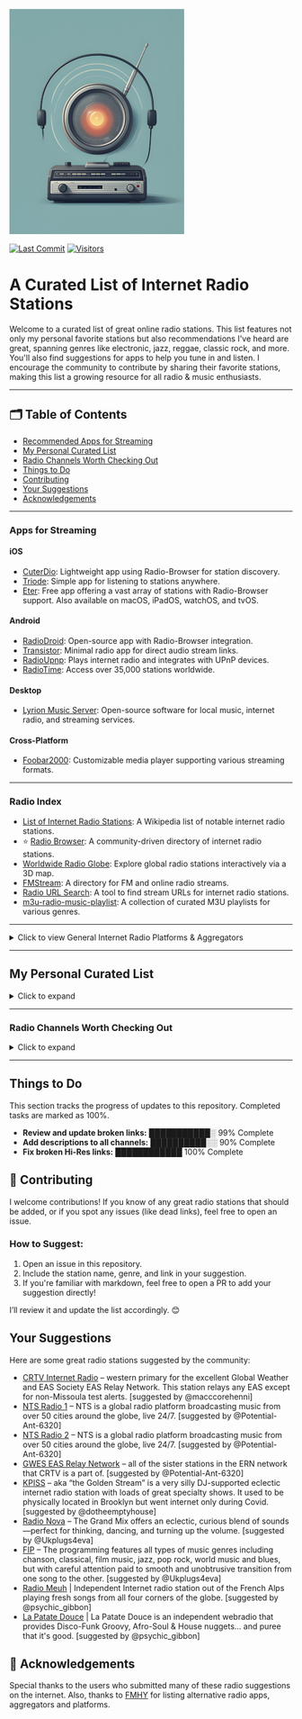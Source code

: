![Logo](https://github.com/deroverda/recommended-radio-streams/blob/main/logo_resized_enhanced.png?raw=true)

[![Last Commit](https://img.shields.io/github/last-commit/deroverda/recommended-radio-streams?style=flat-square)](https://github.com/deroverda/recommended-radio-streams)
[![Visitors](https://api.visitorbadge.io/api/VisitorHit?user=deroverda&repo=recommended-radio-streams&countColor=%237B1E7A&style=flat-square)](https://github.com/deroverda/recommended-radio-streams)



# A Curated List of Internet Radio Stations

Welcome to a curated list of great online radio stations. This list features not only my personal favorite stations but also recommendations I've heard are great, spanning genres like electronic, jazz, reggae, classic rock, and more. You'll also find suggestions for apps to help you tune in and listen. I encourage the community to contribute by sharing their favorite stations, making this list a growing resource for all radio & music enthusiasts.

---

## 🗂️ Table of Contents
- [Recommended Apps for Streaming](#️-apps-for-streaming)
- [My Personal Curated List](#my-personal-curated-list)
- [Radio Channels Worth Checking Out](#radio-channels-worth-checking-out)
- [Things to Do](#things-to-do)
- [Contributing](#contributing)
- [Your Suggestions](#your-suggestions)
- [Acknowledgements](#acknowledgements)
---

### Apps for Streaming
#### iOS
- [CuterDio](https://cuterdio.com/en): Lightweight app using Radio-Browser for station discovery.
- [Triode](https://triode.app/): Simple app for listening to stations anywhere.
- [Eter](https://apps.apple.com/se/app/eter-streaming-internet-radio/id1523221566?l=en-GB): Free app offering a vast array of stations with Radio-Browser support. Also available on macOS, iPadOS, watchOS, and tvOS.

#### Android
- [RadioDroid](https://github.com/segler-alex/RadioDroid): Open-source app with Radio-Browser integration.
- [Transistor](https://codeberg.org/y20k/transistor): Minimal radio app for direct audio stream links.
- [RadioUpnp](https://play.google.com/store/apps/details?id=com.watea.radio_upnp): Plays internet radio and integrates with UPnP devices.
- [RadioTime](https://play.google.com/store/apps/details?id=com.radiotime.app): Access over 35,000 stations worldwide.

#### Desktop
- [Lyrion Music Server](https://github.com/LMS-Community): Open-source software for local music, internet radio, and streaming services.

#### Cross-Platform
- [Foobar2000](https://www.foobar2000.org/): Customizable media player supporting various streaming formats.


---

### Radio Index

- [List of Internet Radio Stations](https://en.wikipedia.org/wiki/List_of_Internet_radio_stations): A Wikipedia list of notable internet radio stations.
- ⭐ [Radio Browser](https://www.radio-browser.info): A community-driven directory of internet radio stations.
- [Worldwide Radio Globe](https://radio.garden/): Explore global radio stations interactively via a 3D map.
- [FMStream](https://fmstream.org): A directory for FM and online radio streams.
- [Radio URL Search](https://streamurl.link): A tool to find stream URLs for internet radio stations.
- [m3u-radio-music-playlist](https://junguler.github.io/m3u-radio-music-playlists): A collection of curated M3U playlists for various genres.


---

<details>
  <summary>Click to view General Internet Radio Platforms & Aggregators</summary>
  
### General Internet Radio Platforms, Aggregators & Stations
- [0nRadio](https://0nradio.com): A directory of thematic radio stations.
- [1a Radio](https://1aradio.com): German radio streams featuring various genres.
- [GWES EAS Relay Network](https://gwes-eas.network/listen/): Emergency alert relay network for radio.
- [Instant.audio](https://instant.audio): Quick access to various radio streams.
- [iHeartRadio](https://www.iheart.com): Popular aggregator offering music, talk shows, and podcasts.
- [ilovemusic](https://ilovemusic.de/): A German internet radio platform.
- [LiveOnlineRadio](https://www.liveonlineradio.net): Search and listen to live online radio broadcasts globally.
- [myTuner](https://mytuner-radio.com): Aggregator offering a mix of radio, podcasts, and music.
- [OnlineRadioBox](https://onlineradiobox.com): Directory of online radio stations worldwide.
- [QMPlay2](https://github.com/zaps166/QMPlay2): Multimedia player supporting internet radio.
- [Radiodeck](https://www.radiodeck.com): Internet radio app for accessing diverse stations.
- [Radioline](https://www.radioline.co): Radio and podcast aggregator.
- [Radio Guide](https://www.radioguide.fm): Database of FM, AM, and internet radio stations.
- [Radio.net](https://www.radio.net): Discover and listen to a variety of radio channels.
- [ScrobbleRadio](https://scrobblerad.io/): A platform for discovering new music through internet radio.
- [Streema](https://streema.com): Search engine for radio stations and TV broadcasts.
- [System Bus Radio](https://github.com/fulldecent/system-bus-radio): Experimental project for streaming audio using computers' system buses.
- [TheOneStopRadio](https://theonestopradio.com): Aggregator for online radio streams.
- [TuneYou](https://tuneyou.com): Access over 50,000 radio stations globally.
- [Tvradiotuner](https://tvradiotuner.com): Internet radio directory with a mix of channels.
- [VRadio](https://www.vradio.app): Mobile app for internet radio streaming.
- [WebSDR](http://websdr.org/): Software-defined radio streams for exploring global frequencies.
- [WorldRadioMap](https://www.worldradiomap.com): Interactive map of worldwide radio stations.
- [Xiph](https://xiph.org): Open-source multimedia project, including internet radio tools.
- [Zeno](https://zeno.fm): Free streaming platform for radio stations and podcasts.
- [vTuner](https://www.vtuner.com): A guide for accessing internet radio.
  
### Additional Internet Radio Stations
- [AccuRadio](https://www.accuradio.com): Customizable internet radio with hundreds of channels.
- [AnonRadio](https://anonradio.net): Broadcasts by the SDF Public Access Unix System community.
- [Chiru.no](https://chiru.no): Community-based station featuring Japanese pop culture music.
- [CoreRadio](https://coreradio.online/): Streams underground and experimental music.
- [deep-cut.fm](https://deep-cut.fm): A station dedicated to playing lesser-known indie and alternative tracks.
- [Demoscene & Video Game Music Streaming Radio Links](https://mw.rat.bz/davgmsrl/): A curated list of stations focusing on demoscene and video game music.
- [IndieShuffle](https://www.indieshuffle.com): A platform for discovering indie music curated by listeners.
- [Internet-Radio](https://www.internet-radio.com): Directory of free internet radio streams.
- [Jango](https://www.jango.com): Personalized internet radio with ad-supported free streaming.
- [JetSetRadio](https://jetsetradio.live/): A fan-made internet radio station inspired by the Jet Set Radio video game series.
- [Radio.dubbeh](https://radio.dubbeh.net/): Plays an eclectic mix of genres, perfect for exploration.
- [Radiolise](https://radiolise.com): Features live radio streams from various genres.
- [RadioTunes](https://www.radiotunes.com): Offers curated internet radio channels across various genres.
- [radcap](https://www.radcap.ru): A Russian radio station streaming diverse music genres.
- [rivestream](https://www.rivestream.com): A directory and platform for internet radio streams.
- [ShoutCast](https://www.shoutcast.com): Provides tools for hosting your own internet radio station.
- [Tilderadio](https://tilderadio.org/): Community-powered internet radio.
- [You42](https://www.you42.com): A multimedia streaming platform with a mix of music and entertainment.

</details>

---

## My Personal Curated List
<details>
  <summary>Click to expand</summary>

---

### ⭐ Featured Stations
These are my favorite stations from the curated list below. They represent a diverse mix of genres.
- **Nightwave Plaza**: [Link](http://radio.plaza.one/mp3) | A 24/7 online vaporwave and future funk radio station.
- **Nugs Radio**: [Link](http://nugs.net) |  Plays live recordings of rock and jam bands.
- **FIP**: [Link](https://stream.radiofrance.fr/fip/fip.m3u8) | The most eclectic music radio in the world! Explore 8 thematic webradios, all free and ad-free.
- **La Patate Douce**: [Link](http://listen.radioking.com/radio/285742/stream/331753) | Groovy vibes and soulful tunes.
- **WFMU**: [Link](http://wfmu.org) | A legendary freeform radio station offering music from rock to experimental.
- **Radio Nula - Classics**: [Link](https://strm.radionula.com/classics) | Soul - Funk - Disco - Hip-Hop and all that Jazz
- **Head Wax Radio**: [Link](https://headwaxradio.radioca.st/stream) | Future sounds of jazz and music for your mind, body, and soul. Broadcasting from Dublin, Ireland.
- **Hunter FM LoFi**: [Link](https://live.hunter.fm/lofi_high) | Perfect beats for studying and working, or even relaxing and falling asleep. 
- **Moon Phase Radio**: [Link](https://cp12.serverse.com/proxy/moonphase/stream) | Commercial-free ambient & downtempo music, broadcasting since 2010.

---
### General 📻
- **BBC Radio 6 Music**: [Link](https://gist.github.com/bpsib/67089b959e4fa898af69fea59ad74bc3) | A station offering a blend of alternative, indie, and eclectic music.
- **Birch Street Radio**: [Link](https://jenny.torontocast.com:8172/stream) | Features adult alternative, classic rock, folk rock, alternative rock, americana, indie rock, progressive rock, and singer-songwriters.
- **Classic Vinyl HD**: [Link](https://walmradio.com/classic/) | Plays classic rock and vinyl hits.
- **KTKE 101.5 FM**: [Link](https://www.truckeetahoeradio.com/) | A general station with a mix of music and talk shows.
- **Lahmacun Radio**: [Link](https://streaming.lahmacun.hu/listen/lahmacun_radio/radio.mp3) | A Budapest-based station offering a mix of music and talk shows.
- **SuperStereo 1+ - Disco, Soul & Funk**: [Link](https://www.hiresaudio.online/category/radio/) | Plays a blend of disco, soul, and funk music.
- **Soho Radio**: [Link](http://sohoradio.com) | A London-based station with a variety of music and talk shows.
- **Technicolor Web Of Sound**: [Link](https://www.techwebsound.com/) | Plays 1960s psychedelic rock and pop.
- **The Dump**: [Link](http://thedump.com) | An eclectic mix of various genres and obscure music.
- **The Lake Radio**: [Link](http://thelakeradio.com) | Offers a random selection of music and sounds, playing 24/7.
- **The SoCal Sound**: [Link](http://thesocalsound.org) | Features contemporary California rock, pop, and indie music.
- **The Penthouse**: [Link](https://thepenthouse.fm/) | A variety station featuring soul, R&B, pop, and classic music.
- **Time Capsule Show**: [Link](https://ckut.ca/timecapsule/) | A time-traveling journey through music history.
- **Totally Wired Radio**: [Link](http://totallywiredradio.com) | Plays a mix of indie, punk, and alternative music.
- **181.fm**: [Link](https://www.181.fm/) | Offers a variety of radio channels.
- **KBON**: [Link](https://www.kbon.com/) | A Louisiana-based station playing a mix of local music.
- **KKJZ-HD88.1**: [Link](https://kkjz.org/) | Plays jazz and blues music, focused on educational programming.
- **Le Grigri**: [Link](http://legrigri.com) | Plays a mix of African and Caribbean music.
- **Le Mellotron**: [Link](http://lemellotron.com) | Features a mix of world music, jazz, and electronic music.
- **Mondo Bongo Radio**: [Link](http://mondobongoradio.com) | Plays a mix of world music, exotica, and soul.
- **Mutant Radio**: [Link](https://www.mutantradio.net) | Plays an eclectic mix of experimental and alternative music.
- **REYFM**: [Link](https://rey.fm/) | Plays contemporary pop and Latin music.
- **Radio France**: [Link](http://www.radiofrance.fr/live) | A French public station with a variety of programming.
- **Radio Paradise - Main Mix**: [Link](http://radioparadise.com/main-mix) | A blend of rock, world, and electronic music.
- **Radio Free Phoenix**: [Link](http://radiofreephoenix.com) | A general station offering a mix of music and programming.
- **Radio Krimi**: [Link](http://radiokrimi.com) | Plays mystery-themed radio dramas.
- **Retro Soul Radio UK**: [Link](https://www.retrosoulradio.co.uk) | Plays a mix of classic and contemporary soul music.
- **KEXP**: [Link](https://www.kexp.org/listen/) | A highly praised station known for its exceptional music selection.
- **Do!! You!!! Radio**: [Link](https://doyouworld.out.airtime.pro/doyouworld_a) | London-based community station offering family-friendly broadcasts.
- **Netil Radio**: [Link](https://netilradio.out.airtime.pro/netilradio_a) | A London community radio station broadcasting from a converted shipping container.
- **Fluid Radio**: [Link](http://uk4-vn.webcast-server.net:9270/) | Focuses on experimental genres like ambient, modern classical, and acoustic music.
- **Zeno.FM GTA Radio**: [Link](https://stream.zeno.fm/qe1hrwvkg48uv) | A station dedicated to GTA-themed music and playlists.
---

### Classical 🎻

- **Calm Radio - Symphony**: [Link](https://calmradio.com/channel-guide/classical-music) | Dedicated to symphonies and orchestral masterpieces.
- **Calm Radio - Classical Mix**: [Link](https://calmradio.com/channel-guide/classical-music) | A mix of classical genres including symphonies, concertos, and more.
- **Calm Radio - Opera**: [Link](https://calmradio.com/channel-guide/classical-music) | Focused on operatic performances and classical vocals.
- **WFMT Chicago**: [Link](https://www.wfmt.com/) | WFMT has been broadcasting classical music since 1951. Its website says WFMT "strives to entertain, engage, and above all, respect its listeners with a quality and variety of programming found nowhere else".
- **WBJC Baltimore**: [Link](https://www.wbjc.com/) | WBJC-FM is the classical radio voice of Baltimore City Community College.
- **WMNR**: [Link](https://www.wmnr.org/listen) | WMNR Fine Arts Radio is a public radio station, licensed to the Town of Monroe (Connecticut). We are on air 24/7, providing classical and classic music via FM signal to much of Connecticut and nearby portions of New York. Our live stream is enjoyed around the world.
- **Concertzender Baroque**: [Link](https://www.concertzender.nl/programma_genre/oude-muziek/) | Focuses on Baroque classical music.
- **Only Mozart (Australian Digital Radio)**: [Link](http://abm21.com.au:8000/CONTAINER10) | A station dedicated entirely to Mozart's compositions.
---

### Electronic ⚡
- **1.FM - Deep Techno & House**: [Link](https://www.1.fm/stations) | Plays deep techno and house music.
- **Cashmere Radio**: [Link](http://cashmereradio.com) | A Berlin-based station with diverse, experimental electronic music.
- **Dance Wave**: [Link](http://dancewave.com) | Focuses on upbeat electronic dance music.
- **FluxFM - ChillHop**: [Link](http://fluxfm.de/chillhop) | Plays a relaxed mix of hip-hop influenced electronic beats.
- **FluxFM - Hippie Trippy Garden**: [Link](https://www.fluxfm.de/posts/401dece5-d1f7-4d5b-9a50-5a1481758118) | Features psychedelic and experimental electronic music.
- **FluxFM - Sound Of Berlin**: [Link](http://fluxfm.de/sound-of-berlin) | Showcases the electronic music scene of Berlin.
- **FluxFM - Berlin Beach House Radio**: [Link](http://fluxfm.de/berlin-beach-house) | Features chill beach house and ambient electronic music.
- **Frisky Deep**: [Link](https://www.friskyradio.com/) | Specializes in deep house and similar electronic styles.
- **Frisky Radio**: [Link](https://www.friskyradio.com/) | A broader mix of various electronic genres.
- **LYL Radio**: [Link](https://lyl.live/) | An independent station known for diverse and eclectic electronic selections.
- **LuxuriaMusic**: [Link](http://luxuriamusic.com) | Plays retro-futuristic and exotica-influenced electronic music.
- **Octave Radio**: [Link](http://octaveradio.com) | Plays a variety of electronic music, sometimes also categorized as jazz.
- **OpenLab FM**: [Link](https://openlab.fm) | Broadcasting from Ibiza, this station offers a unique blend of electronic music and visual arts, curated by a roster of creative professionals.
- **NTS Radio - Poolside**: [Link](http://ntslive.co.uk) | Features chill and summery electronic vibes.
- **Radio Caprice - Minimal Tech House**: [Link](http://www.radcap.ru/) | Plays minimal tech house music.
- **Skylab Radio**: [Link](http://skylabradio.com) | Known for spacey, ambient, and experimental electronic sounds.
- **Datafruits**: [Link](https://datafruits.fm/) | Focuses on chiptune and video game-inspired electronic music.
- **dublab**: [Link](http://dublab.com) | Features a wide range of experimental and underground electronic music.
- **TEKnival Radio**: [Link](http://teknivalradio.com) | Plays hard-edged techno and rave-inspired electronic music.
- **Rainwave - All**: [Link](http://rainwave.cc/all) | A mix of different types of video game music including electronic styles.
- **Rainwave - Chiptunes**: [Link](https://rainwave.cc/chiptune/) | A collection of chiptune (bleeps and bloops) from games and more.
- **Italoradio.fm**: [Link](https://italoradio.fm/) | Plays Italo-disco music.
- **Radio ItaloPower!**: [Link](http://italopower.com) | Plays Italo-disco hits and rarities.
- **Radio BipTunia**: [Link](https://biptunia.com/) | Plays experimental and quirky electronic music.
- **Shonan Beach FM**: [Link](https://www.beachfm.co.jp/) | A Japanese radio station focusing on chilled out electronic and beach vibes.
- **Fnoob Techno**: [Link](https://fnoobtechno.com/) | A dedicated techno station.
- **Tech House (Australian Digital Radio)**: [Link](http://abm22.com.au:8000/CONTAINER18) | Focuses on tech house music.
- **Acid House (Australian Digital Radio)**: [Link](http://abm22.com.au:8000/CONTAINER1) | Plays acid house music.

---

### Yacht Rock 🚤🌊

- **Doctor Pundit - Yacht Rock Jams**: [Link](https://www.doctorpundit.com/media/) | A station dedicated to smooth Yacht Rock hits.
- **Yacht Rock Miami**: [Link](https://www.yachtrockmiami.com/)  | Focuses on the smooth and mellow sound of Yacht Rock.
- **SuperStereo 1 - Yacht Rock**: [Link](https://www.hiresaudio.online/category/radio/) | Plays a mix of classic Yacht Rock tracks.
---

### Hip-Hop/Rap 🎤
- **90s90s HipHop & Rap**: [Link](http://streams.90s90s.de/hiphop/mp3-192/streams.90s90s.de/) | 90s.
- **181.FM - Old School HipHop/RnB**: [Link](http://listen.181fm.com/181-oldschool_128k.mp3) | Old school.
- **Old School Rap (Australian Digital Radio)**: [Link](http://abm21.com.au:8000/CONTAINER69) | Old School Rap

---
 
### Jazz 🎷

- **Adroit Jazz Underground**: [Link](https://mytuner-radio.com/sv/radio/adroit-jazz-underground-492026/) | Focuses on underground and less mainstream jazz.
- **Concertzender - Jazznotjazz**: [Link](https://www.concertzender.nl/programma_genre/oude-muziek/) | Plays a mix of jazz and non-jazz genres with a focus on alternative jazz sounds.
- **Jazz Con Class**: [Link](http://jazzconclass.com) | Hosted by Jose Reyes, this 24/7 station celebrates traditional/classic Jazz from the late 40s to early 70s, aiming to revive overlooked Jazz music.
- **KEWU-FM (89.5 MHz Jazz 89.5)**: [Link](https://kewuradio.ewu.edu/KEWU_Jazz_89.5) | A public radio station dedicated to jazz.
- **KSDS Jazz 88.3 FM**: [Link](https://www.jazz88.org/) | A public radio station broadcasting both classic and contemporary jazz.
- **Octave Radio**: [Link](https://octaverecords.out.airtime.pro/octaverecords_a?_ga=2.139116787.1781832620.1687634712-199058362.1687634712) | A station that occasionally plays jazz, also featured in the Electronic category.
- **Radio Suisse Jazz**: [Link](http://radiosuissejazz.ch) | Features swinging standards from the "Great American Songbook," bebop, and Latin, Black, and World Music for an ideal non-stop mix.
- **WBGO 88.3**: [Link](http://wbgo.org) | A New York-based public radio station specializing in jazz.
- **WDNA 88.9**: [Link](http://wdna.org) | Miami-based public station focused on jazz and Latin jazz.

---

### Lounge & Chill 🍹🌅🌴
- **1.FM - Costa Del Mar**: [Link](https://www.1.fm/stations) | Vibe out to ambient and lounge music. Costa Del Mar is an easy listening station inspired by the sea.
- **1.FM - Sax4Love**: [Link](https://www.1.fm/stations) | Dedicated exclusively to saxophone music, featuring smooth jazz.
- **24/7 LoFi Radio**: [Link](https://www.247lofiradio.com/) | Focuses on LoFi music, ideal for background listening.
- **Ambient Sleeping Pill**: [Link](https://s.stereoscenic.com/asp-h.m3u) | Streams music for sleep, meditation, or study, with a focus on ambient, ad-free, and beat-free sounds.
- **Blue Marlin Ibiza**: [Link](http://www.bluemarlinibiza.com/radio/live) | Features Balearic beats, house, and electronic music, capturing the vibrant yet relaxed atmosphere of Ibiza.
- **FreeCodeCamp**: [Link](https://coderadio-admin-v2.freecodecamp.org/listen/coderadio/radio.mp3) | 24/7 music designed to help with focus while coding.
- **FluxFM - FluxLounge**: [Link](http://fluxfm.de/fluxlounge) | Plays a blend of soft pop, singer-songwriter, and smooth tunes for a relaxed atmosphere.
- **Limbik Frequencies - Radio Elektro[u]nique**: [Link](https://limbikfreq.com/public/limbik_frequencies) | A blend of deep, experimental beats ideal for the adventurous listener.
- **Mother Earth Radio**: [Link](http://motherearthradio.com) | Plays a mix of nature-themed and acoustic music for a calming experience.
- **Mother Earth Radio - Instrumental**: [Link](http://motherearthradio.com/instrumental) | Focuses on instrumental tracks for relaxation.
- **NTS - Slow Focus**: [Link](https://stream-mixtape-geo.ntslive.net/mixtape) | Features ambient, drone, and ragas for a meditative and relaxing experience.
- **Nordic Lodge**: [Link](https://www.nordiclodgeradio.com/) | A chill-out station for the open-minded listener, featuring a mix of ambient and relaxed beats.
- **Radio Schizoid - Chillout**: [Link](http://94.130.113.214:8000/chill) | Features psychedelic chillout and ambient tunes.
- **Smooth Chill**: [Link](https://media-ssl.musicradio.com/ChillMP3) | Plays mellow music to relax and unwind.
- **The Quiet Village**: [Link](https://cp3.shoutcheap.com:2199/tunein/mark1234.pls) | The soundtrack for your Tiki bar, featuring Exotica, Hawaiian, and Lounge music from both past and present.


---

### Oldies/Classic 📼

- **Pumpkin FM - 1940s radio**: [Link](http://pumpkinfm.com/1940s-stream) | The Old Time Radio Network.
- **Pumpkin FM - Radio England**: [Link](http://pumpkinfm.com/radio-england-stream) | The Old Time Radio Network.
- **Radio Dismuke – 1920’s 1930’s Jazz and Pop**: [Link](http://dismuke.org) | Plays music from the 1920s and 1930s, including jazz and pop classics.
- **Radio Nostalgia**: [Link](http://cast1.torontocast.com:1630/stream) | Plays classic pop and music from the 1940's to 1980's.
- **The Retro Attic**: [Link](https://psn3.prostreaming.net:2199/tunein/theretro.pls) | 50s-70S LOST AND CLASSIC OLDIES.
- **Ultimate Oldies Radio**: [Link](http://ultimateoldiesradio.com) | Musical History of the 50's, 60's, 70's & More!
- **Vintage Obscura Radio**: [Link](http://vintageobscura.com) | A music station uncovering nearly forgotten gems from every genre and category.

---

### Reggae & Dub 🇯🇲 🟩🟨🟥

- **Alpha Boys School Radio**: [Link](http://alphaboysschoolradio.com) | Features songs by past students from the Alpha music programme in Kingston, Jamaica.
- **Dr Dick's Dub Shack**: [Link](http://drdicksdubshack.com) | Bermuda-based station playing dub, downtempo, and bass music, ranging from classic analogue dub to futuristic bass.
- **King Dub Radio**: [Link](http://london-dedicated.myautodj.com:8862/stream) | Plays Roots & Culture Dub as well as new digital Dub tunes.

---

### ⭐**SomaFM**
- **Bossa Beyond**: [Link](https://fm.com/listen/) | Silky-smooth, laid-back Brazilian-style rhythms of Bossa Nova, Samba, and beyond.
- **Deep Space One**: [Link](https://fm.com/listen/) | Deep ambient electronic, experimental, and space music for inner and outer space exploration.
- **FM - Groove Salad Classic**: [Link](https://fm.com/listen/) | The classic (early 2000s) version of a chilled plate of ambient/downtempo beats and grooves.
- **Groove Salad**: [Link](https://fm.com/listen/) | A nicely chilled plate of ambient/downtempo beats and grooves.
- **Left Coast 70s**: [Link](https://somafm.com/listen/) | Mellow album rock from the Seventies. Yacht not required.
- **SF Police Scanner**: [Link](https://somafm.com/listen/) | San Francisco Public Safety Scanner Feed.
- **Seven Inch Soul**: [Link](https://somafm.com/listen/) | Vintage soul tracks from the original 45 RPM vinyl.
- **Suburbs of Goa**: [Link](http://somafm.com/suburbsofgoa) | Desi-influenced Asian world beats and beyond.
- **ThistleRadio**: [Link](https://somafm.com/listen/) | Exploring music from Celtic roots and branches.
- **SomaFM - ALL CHANNELS**: [Link](https://somafm.com/listen/)

---

### World Music 🌍

**African** 🪘🦁
- **Afro FM**: [Link](https://zeno.fm/radio/fm-afro/) 
- **Afro House (Australian Digital Radio)**: [Link](http://abm22.com.au:8000/CONTAINER53) | Afro House 
- **Alefa Music - Afrobeat**: [Link](https://alefamusic.net/) | A webradio dedicated to Malagasy music, especially the salegy rhythm. Founded in 2006 in France.
- **Jazz Afro**: [Link](http://jazz-radio-afro.ice.infomaniak.ch/jazz-radio-afro.mp3)
- **Oroko Radio**: [Link](https://oroko.live/) | Afro Indie Radio features Indie, Folk, and Soul music.
- **Pan African Space Station**: [Link](https://panafricanspacestation.org.za/) | A dynamic platform blending live radio, performance space, research hub, and internet radio station.
- **Radio Caprice - Afrobeat**: [Link](http://www.radcap.ru/)

**Latin/Caribbean** 🌴🎺
- **Gladys Palmera Coleccion**: [Link](http://gladyspalmera.com/coleccion) | Plays a mix of Latin and Spanish music.
- **Isla Negra Slowbeat**: [Link](https://www.radio-browser.info/history/c3517203-bd27-4019-9ba9-a72a53e4c88f)
- **Isla Negra Upbeat**: [Link](https://www.radio-browser.info/history/af54e7ca-3a45-40cd-8ca8-c5ee9bc4231d) | A non-profit radio station created by Hernan Rodriguez M in Isla Negra, Chile.

**Asian** 🇯🇵
- **J-Club Club Bandstand**: [Link](http://jclubradio.com) | Plays a mix of classic and contemporary Japanese music.
- **J-Pop Sakura 懐かしい asia DREAM radio**: [Link](https://cast1.torontocast.com:2170/;.mp3) | J-pop
- **listen.moe**: [Link](https://listen.moe/kpop/stream) | K-pop
- **Pyongyang Radio FM**: [Link](https://listen7.myradio24.com/69366) | North Korea’s main state-run radio broadcaster.

**Other** 🌀
- **Celtic Music Radio**: [Link](https://www.celticmusicradio.net/) | Plays traditional, folk, roots, Americana, and world music.
- **Hollow Earth Radio**: [Link](http://centova.rockhost.com:8001/stream) | Focuses on music and performance from marginalized communities.
- **Radio Caprice - Middle Eastern Music**: [Link](http://79.111.119.111:8004/middleeast) | Middle Eastern music.
- **Worldwide FM**: [Link](https://worldwidefm.out.airtime.pro/worldwidefm_b) | A platform highlighting marginalized voices and progressive values through music and culture.
---

### Artist Specific 👑
- **2pac (Exclusive Radio)**: [Link](https://streaming.exclusive.radio/er/2pac/icecast.audio)  
- **ABBA (Exclusive Radio)**: [Link](https://streaming.exclusive.radio/er/abba/icecast.audio)  
- **Aretha Franklin (Exclusive Radio)**: [Link](https://streaming.exclusive.radio/er/arethafranklin/icecast.audio)  
- **BB King (Exclusive Radio)**: [Link](https://streaming.exclusive.radio/er/bbking/icecast.audio)  
- **Bob Marley (Exclusive Radio)**: [Link](https://streaming.exclusive.radio/er/bobmarley/icecast.audio)  
- **Creedence Clearwater Revival (Exclusive Radio)**: [Link](https://streaming.exclusive.radio/er/creedence/icecast.audio)  
- **Daft Punk (Exclusive Radio)**: [Link](https://www.surfmusik.de/m3u/exclusively-daft-punk,20696.m3u)  
- **Ella Fitzgerald (Exclusive Radio)**: [Link](https://streaming.exclusive.radio/er/ellafitzgerald/icecast.audio)  
- **Eric Clapton (Exclusive Radio)**: [Link](https://streaming.exclusive.radio/er/ericclapton/icecast.audio)  
- **Fleetwood Mac (Exclusive Radio)**: [Link](https://streaming.exclusive.radio/er/fleetwoodmac/icecast.audio)  
- **Jimi Hendrix (Exclusive Radio)**: [Link](https://streaming.exclusive.radio/er/hendrix/icecast.audio)  
- **John Coltrane (Exclusive Radio)**: [Link](http://streaming.exclusive.radio/er/johncoltrane/icecast.audio)  
- **Steely Dan (Exclusive Radio)**: [Link](https://streaming.exclusive.radio/er/steelydan/icecast.audio)  
- **Supertramp (Exclusive Radio)**: [Link](https://streaming.exclusive.radio/er/supertramp/icecast.audio)  
- **The Beatles (Exclusive Radio)**: [Link](http://streaming.exclusive.radio/er/beatles/icecast.audio)  
- **The Police (Exclusive Radio)**: [Link](https://streaming.exclusive.radio/er/policehits/icecast.audio)  
- **Van Morrison (Exclusive Radio)**: [Link](https://streaming.exclusive.radio/er/vanmorrison/icecast.audio)  
- **Red Hot Chili Peppers (Australian Digital Radio Network)**: [Link](http://abm22.com.au:8000/CONTAINER129)  
- **Eminem (Australian Digital Radio)**: [Link](http://abm21.com.au:8000/CONTAINER158) | Slim Shady
- **⭐Grateful Dead Radio - WGDR**: [Link](https://www.madmusicradio.com/wgdr)
- **Grateful Dead**: [Link](http://108.163.245.230:8100/stream) | unknown station
- **Rolling Stones (Virgin Radio Rockstar)**: [Link](https://icy.unitedradio.it/VirginSpecialEvent.mp3)

---

### HiRes and CD-quality internet radio stations - Enjoy music in the highest possible quality, streaming in lossless HiFi.
- **96bFM**: [Link](https://95bfm.com)
- **Easy Radio**: [Link](https://www.easyradio.bg)
- **JB Radio**: [Link](https://jb-radio.net)
- **LapFox Radio**: [Link](https://lapfoxradio.com)
- **Le Bon Mix**: [Link](https://www.lebonmix.radio)
- **Magic Radio**: [Link](https://magic-radio.net)
- **Mother Earth Radio**: [Link](https://motherearthradio.de/en/)
- **Open Sky Radio**: [Link](https://opensky.radio)
- **Radio 90FM Valencia**: [Link](https://www.radio90.fm)
- **Radio Bias**: [Link](https://biasradio.com)
- **Radio Calico**: [Link](https://www.radio-calico.com)
- **Radio Jeunes Rheims**: [Link](https://www.rjrradio.fr)
- **Radio Krov**: [Link](https://www.hiresaudio.online/radio-krov/)
- **Radio Random**: [Link](https://radiorandom.org)
- **Radio Sputnik**: [Link](https://audiophile.fm/radio-sputnik)
- **SuperStereo: Signal 1**: [Link](https://superstereohires.com/streams/)
- **SuperStereo: Signal 1+**: [Link](https://superstereohires.com/streams/)
- **SuperStereo: Signal 2**: [Link](https://superstereohires.com/streams/)
- **SuperStereo: Signal 3**: [Link](https://superstereohires.com/streams/)
- **SuperStereo: Signal 3+**: [Link](https://icecast.centaury.cl/superstereo/index3plus.html)
- **SuperStereo: Signal 4**: [Link](https://superstereohires.com/streams/)
- **SuperStereo: Signal 4+**: [Link](https://superstereohires.com/streams/)
- **SuperStereo: Signal 5**: [Link](https://superstereohires.com/streams/)
- **SuperStereo: Signal 6**: [Link](https://superstereohires.com/streams/)
- **SuperStereo: Signal 7**: [Link](https://icecast.centaury.cl/superstereo/index7.html)
- **SuperStereo: Signal 3+**: [Link](https://icecast.centaury.cl/superstereo/index3plus.html)
- **TEKnival Radio**: [Link](https://www.teknivalradio.co.uk)
- **The Cheese**: [Link](https://thecheese.co.nz)
- **Violent Forces Radio: '80s Thrash**: [Link](https://violentforcesradio.weebly.com)
- **Violent Forces Radio: General Thrash**: [Link](https://violentforcesradio.weebly.com)
- **WBOR Radio**: [Link](https://wbor.org)

---

### Misc 🎙️
- **Her.st - Propaganda Broadcast**: [Link](https://her.st/radio/) | This station is a 24/7 stream of Her.st Propaganda Broadcast! Conspiracy Theories, Philosophy, and more! Coast to Coast AM archives, Alan Watts lectures, Terence McKenna lectures, and more!
- **Pi ano**: [Link](http://stream.p-node.org/piano) |  Piano only. 
---

### Emergency/ATC 🚨✈️
- **Maricopa County - Police (Valley Wide) & DPS (Highway Patrol) - Phoenix, AZ Scanner**: [Link](http://brickcamp.biz:8097/city-scan)
- **Pittsburgh Police, Fire and EMS**: [Link](https://broadcastify.cdnstream1.com/21738)
- **LiveRTC KJFK Tower 2, New York**: [Link](https://www.liveatc.net/play/kjfk9_s.pls)

</details>

---

### Radio Channels Worth Checking Out
<details>
  <summary>Click to expand</summary>

These are some channels I’ve heard are good, but I haven't had the chance to check them all out yet. Feel free to explore and see what suits your taste!

- **1FM Chillout Lounge**: [Link](https://www.1.fm/stations) | Plays chillout, ambient, and relaxing music.
- **113.fm Hits 1997 – Ads**: [Link](https://www.113.fm/) | Plays popular music hits from 1997 along with occasional ads.
- **All Jazz Radio**: [Link](https://www.madmusicradio.com/wjzz) | All jazz.
- **Ambient Sleeping Pill**: [Link](https://ambientsleepingpill.com/) | internet radio streaming music for sleep, meditation or study; for tuning out distractions or simply relaxing; ad-free, beat-free, never too new-age or dark 
- **Antenne Bayern**: [Link](https://www.antenne.de/webradio/) | A German radio station playing a variety of music genres, including pop and classic hits.
- **Antenne Bayern – CoffeeHouse**: [Link](https://www.antenne.de/webradio/coffeemusic) | Features soft, relaxing music for a peaceful coffeehouse atmosphere.
- **Berlin Community Radio**: [Link](https://tunein.com/radio/Berlin-Community-Radio-s209811/) | A community radio station in Berlin offering diverse programming.
- **Beyond the Beat Generation**: [Link](http://www.beyondthebeatgeneration.com/) | Plays jazz and experimental music inspired by the Beat Generation.
- **Blue Marlin Ibiza – Dance/Elect**: [Link](https://www.bluemarlinibiza.com/radio/) | Plays electronic dance music and live DJ mixes from the Blue Marlin Ibiza.
- **Bondi Beach Radio – Sydney**: [Link](https://bondiradio.com.au/) | Broadcasting from Sydney’s Bondi Beach, featuring a mix of music and local news.
- **ChillTraxx – World’s Chillout Channel**: [Link](https://www.chilltrax.com/) | Plays relaxing chillout and downtempo music.
- **CKUT 90.3 Montreal College Community Radio**: [Link](http://ckut.ca) | A community radio station offering diverse programming from McGill University in Montreal.
- **Country Radio – USA**: [Link](https://country-radio.com/) | Plays country music, including classic hits and contemporary tracks.
- **Dublin Digital Radio – Ireland**: [Link](https://listen.dublindigitalradio.com/home) | An eclectic radio station from Dublin offering a mix of indie, electronic, and experimental music.
- **Eurodance Radio**: [Link](https://www.eurodance-radio.com/) | Plays Eurodance music, combining elements of house, techno, and pop.
- **Fine Music Radio 101.3 FM – Cape Town**: [Link](https://www.fmr.co.za/) | A South African radio station featuring classical music and jazz.
- **Folk Alley – Ohio**: [Link](https://folkalley.com/) | Plays folk music from Ohio, including contemporary and traditional songs.
- **Frisky Radio – Chill**: [Link](http://friskyradio.com) | Specializes in chill electronic music.
- **Frisky Radio – Deep**: [Link](https://www.friskyradio.com/) | Plays deep house and ambient electronic music.
- **Frisky Radio – Underground Electronic**: [Link](http://friskyradio.com) | Focuses on underground electronic genres like techno and deep house.
- **Galaxie Radio – Haiti**: [Link](http://galaxieradio.com) | Plays a variety of genres from Haiti, including reggae and kompa music.
- **Galaxie 104.5**: [Link](http://radiogalaxie.com) | Another frequency for Galaxie Radio offering similar Haitian music programming.
- **Irish Pub Radio**: [Link](http://irishpubradio.com) | Plays traditional Irish music, ideal for an Irish pub atmosphere.
- **Jazz 88 – San Diego**: [Link](https://jazz88.org) | A jazz station broadcasting from San Diego.
- **Jazz & Blues Radio – United States**: [Link](https://www.radio.se/s/jazzradio-blues) | Plays a mix of jazz and blues music.
- **Jazz24**: [Link](https://www.jazz24.org/) | A station dedicated to playing smooth and contemporary jazz.
- **JazzFM – UK**: [Link](http://jazzfm.com) | A British radio station focused on jazz, blues, and soul music.
- **KCLR96FM – Kilkenny, Ireland**: [Link](http://kclr96fm.com) | A regional station from Kilkenny, Ireland, offering a mix of music and local news.
- **KCRW 89.9 FM – Los Angeles**: [Link](https://www.kcrw.com/) | A public radio station offering a variety of music, talk, and culture programming.
- **KDHX 88.1 FM – St. Louis**: [Link](http://kdhx.org) | A community radio station in St. Louis offering diverse music and local programming.
- **KEXP – Seattle, University of Washington**: [Link](http://kexp.org) | A popular station from Seattle, offering indie and alternative music.
- **KEXP 90.3 FM – Seattle**: [Link](http://kexp.org) | Another station under the KEXP umbrella, focusing on indie, alternative, and world music.
- **KissFM 2.0 Trance**: [Link](http://kissfm.com) | Plays trance and electronic dance music.
- **KIX Belgium – Talk and Radio**: [Link](https://www.radiokix.be/) | Offers a variety of talk and music programming from Belgium.
- **KNBR 104.5 – KFOG S.F. Talk/Music**: [Link](http://knbr.com) | San Francisco's station blending talk and music programming.
- **KUSF 90.3 FM – San Francisco**: [Link](https://www.kusf.org) | A student-run station from the University of San Francisco offering diverse programming.
- **KUTX 98.9 FM – Austin**: [Link](http://kutx.org) | An Austin-based station offering music, including indie rock and Americana.
- **KUTX 98.9 – Austin UT**: [Link](http://kutx.org) | Another frequency for KUTX offering music programming from the University of Texas at Austin.
- **KZSC 88.1 FM – Santa Cruz**: [Link](http://kzsc.org) | A community radio station from Santa Cruz, California, featuring diverse music.
- **KZSU 90.1 FM – Stanford**: [Link](https://kzsu.stanford.edu/) | A college radio station offering experimental and alternative programming.
- **KZSU Stanford 90.1 FM – Stanford, CA**: [Link](http://kzsu.stanford.edu) | Stanford's student-run radio station offering a mix of music and talk.
- **MacSlon’s Irish Pub Radio**: [Link](http://www.macslons-irish-pub-radio.com/) | Plays Irish folk and traditional music for an authentic pub experience.
- **Mondo Radio – Pop and Jazz**: [Link](http://mondoradio.com) | Features a mix of pop and jazz music.
- **Newtown Radio – Prog – Good Alt. – Brooklyn**: [Link](https://newtownradio.com) | A Brooklyn-based station offering progressive rock and alternative music.
- **Radio Caroline 259 Gold**: [Link](http://radiocaroline.co.uk) | A station broadcasting classic hits, based on the historic Radio Caroline pirate radio.
- **Radio Dismuke – 1920’s 1930’s Jazz and Pop**: [Link](http://dismuke.org) | Plays music from the 1920s and 1930s, including jazz and pop classics.
- **Radio France Internationale – World News**: [Link](http://rfi.org) | Offers news programming with a global perspective.
- **Radio Free Europe/Radio Liberty**: [Link](https://www.rferl.org/) | Provides news and information for countries with limited media freedoms.
- **Radio Galaxie 104.5**: [Link](http://radiogalaxie.com) | Another frequency for Radio Galaxie offering similar Haitian music programming.
- **Radio Marija – Lithuania**: [Link](https://www.marijosradijas.lt/) | A Lithuanian radio station offering religious programming.
- **Radio Nacional de Espana (RNE)**: [Link](https://www.rtve.es/radio) | Spain's national radio station offering news, music, and culture.
- **Radio New Zealand National**: [Link](http://rnz.co.nz) | A public radio station from New Zealand offering news, talk, and music programming.
- **Radio Nova – Ireland**: [Link](https://www.nova.ie/) | Offers rock and alternative music along with news and talk programming.
- **Radio Popolare – Milan, Italy**: [Link](http://radiopopolare.it) | A Milan-based station offering a mix of news, talk, and music.
- **Radio Reverb 97.2 – Brighton UK Community Radio**: [Link](http://radioreverb.com) | A community radio station from Brighton offering a mix of music and talk.
- **Radio Reverb 97.2 FM – Brighton**: [Link](https://www.radioreverb.com/) | Another frequency for Radio Reverb offering similar community radio programming.
- **Radio Subasio – Italy**: [Link](http://radiosubasio.com) | Plays a mix of contemporary and classic Italian pop and rock music.
- **Radio Swiss Jazz**: [Link](https://www.radioswissjazz.ch/en) | A Swiss station focused on jazz music.
- **Resonance 104.4FM – London – Diverse Community Radio**: [Link](https://www.resonancefm.com/) | A London-based community station offering a diverse mix of music and cultural programming.
- **Retro Soul Radio UK**: [Link](https://www.retrosoulradio.co.uk) | Plays soul music, featuring both classic and contemporary soul tracks.
- **Rinse FM – UK**: [Link](http://rinse.fm) | A London-based station focused on underground dance music and urban genres.
- **Rinse FM (Rinse France) – Dance/Urban – London**: [Link](http://rinse.fm) | A French version of Rinse FM with a focus on dance and urban music.
- **RTE Radio 1 – Ireland**: [Link](http://rte.ie) | Ireland's national public radio station, offering a mix of news, talk, and music.
- **Sky Radio 101Fm – Dutch/Netherlands – US Pop**: [Link](https://www.skyradio.nl/) | A Dutch station offering a mix of US pop and contemporary hits.
- **Smooth Jazz Chicago**: [Link](http://smoothjazzchicago.com) | Plays smooth jazz, featuring a variety of classic and contemporary jazz tracks.
- **Taui FM – Tahiti**: [Link](https://theonestopradio.com/radio/taui-fm) | A radio station broadcasting from Tahiti with a mix of local and international music.
- **The Current – Minnesota Public Radio**: [Link](http://thecurrent.org) | Offers a mix of indie rock, pop, and folk music, with a focus on new artists.
- **The Edge Radio – New Zealand**: [Link](http://theedge.co.nz) | Plays contemporary pop, rock, and alternative music from New Zealand.
- **The Jazz Groove**: [Link](https://jazzgroove.org/?channel=mix1) | Focuses on smooth jazz music, including contemporary and classic jazz.
- **Time Capsule Audio Network**: [Link](http://timecapsuleaudio.com) | A nostalgic station playing a variety of classic music and soundtracks.
- **TSF Jazz 89.9 FM – Paris – Jazz, Talk**: [Link](http://tsfjazz.com) | A Paris-based station focusing on jazz, talk shows, and interviews.
- **Tuned In Radio – Classical**: [Link](http://tunedinradio.com) | Plays classical music with a focus on orchestral and chamber pieces.
- **WBEZ 91.5 FM – Chicago**: [Link](http://wbez.org) | A public radio station in Chicago offering news, talk, and music programming.
- **WDR 1Live Plan B**: [Link](http://wdr.de) | A German station offering a mix of music, talk, and entertainment.
- **WGBH 89.7 – Boston**: [Link](http://wgbh.org) | A Boston-based public radio station offering classical music and cultural programming.
- **WGBH 99.5 FM – Classical Music**: [Link](http://wgbh.org) | Plays classical music and opera, including local and international performances.
- **WLIR 92.7 – New York**: [Link](http://wliwfm.org) | Offers alternative rock, pop, and indie
- **WNYC 93.9 FM – New York**: [Link](http://wnyc.org) | A public radio station offering news, talk, and music programming.
- **WRIR 97.3 – Richmond, VA**: [Link](http://wrir.org) | A community radio station offering a variety of music genres and talk programming.
- **WTJU 91.1 – University of Virginia**: [Link](http://wtju.net) | A college radio station offering diverse programming, from indie to jazz.
- **WXXI 88.5 FM – Rochester**: [Link](http://wxxi.org) | A public radio station offering classical music and cultural programming.
- **WQXR Q2 – New York Public Radio**: [Link](http://wqxr.org) | A part of the New York Public Radio network, offering 24/7 classical music content for its audience.
- **WWOZ 90.7 – New Orleans**: [Link](https://www.wwoz.org/) | A New Orleans-based station broadcasting jazz, blues, and local music, reflecting the vibrant culture of the city.
- **WXYC 89.3FM – Chapel Hill, NC Freeform College Radio**: [Link](https://wxyc.org/) | A freeform radio station from the University of North Carolina at Chapel Hill, offering a diverse range of music and programming.


</details>

--- 

## Things to Do

This section tracks the progress of updates to this repository. Completed tasks are marked as 100%.

- **Review and update broken links:** ███████████░ 99% Complete  
- **Add descriptions to all channels:** ██████████░░ 90% Complete  
- **Fix broken Hi-Res links:** ████████████ 100% Complete  


## 🤝 Contributing

I welcome contributions! If you know of any great radio stations that should be added, or if you spot any issues (like dead links), feel free to open an issue. 

### How to Suggest:
1. Open an issue in this repository.
2. Include the station name, genre, and link in your suggestion.
3. If you're familiar with markdown, feel free to open a PR to add your suggestion directly!

I’ll review it and update the list accordingly. 😊


## Your Suggestions
Here are some great radio stations suggested by the community:

- [CRTV Internet Radio](https://erncrtv.com/) – western primary for the excellent Global Weather and EAS Society EAS Relay Network. This station relays any EAS except for non-Missoula test alerts. [suggested by @macccorehenni]
- [	NTS Radio 1](https://www.nts.live/1) – NTS is a global radio platform broadcasting music from over 50 cities around the globe, live 24/7. [suggested by @Potential-Ant-6320]
- [	NTS Radio 2](https://www.nts.live/2) – NTS is a global radio platform broadcasting music from over 50 cities around the globe, live 24/7. [suggested by @Potential-Ant-6320]
- [GWES EAS Relay Network](https://gwes-eas.network/listen/) – all of the sister stations in the ERN network that CRTV is a part of. [suggested by @Potential-Ant-6320]
- [KPISS](https://kpiss.fm/) – aka “the Golden Stream” is a very silly DJ-supported eclectic internet radio station with loads of great specialty shows. It used to be physically located in Brooklyn but went internet only during Covid. [suggested by @dotheemptyhouse]
- [Radio Nova](http://novazz.ice.infomaniak.ch/novazz-128.mp3) – The Grand Mix offers an eclectic, curious blend of sounds—perfect for thinking, dancing, and turning up the volume. [suggested by @Ukplugs4eva]
- [FIP](http://icecast.radiofrance.fr/fip-hifi.aac) – The programming features all types of music genres including chanson, classical, film music, jazz, pop rock, world music and blues, but with careful attention paid to smooth and unobtrusive transition from one song to the other.  [suggested by @Ukplugs4eva]
- [Radio Meuh](http://radiomeuh.ice.infomaniak.ch/radiomeuh-128.mp3) | Independent Internet radio station out of the French Alps playing fresh songs from all four corners of the globe. [suggested by @psychic_gibbon]
- [La Patate Douce](http://listen.radioking.com/radio/285742/stream/331753) | La Patate Douce is an independent webradio that provides Disco-Funk Groovy, Afro-Soul & House nuggets... and puree that it's good. [suggested by @psychic_gibbon]




## 🙏 Acknowledgements

Special thanks to the users who submitted many of these radio suggestions on the internet. Also, thanks to [FMHY](https://fmhy.pages.dev/) for listing alternative radio apps, aggregators and platforms. 

